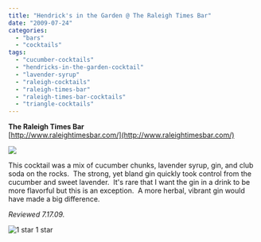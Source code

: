 ```yaml
---
title: "Hendrick's in the Garden @ The Raleigh Times Bar"
date: "2009-07-24"
categories:
  - "bars"
  - "cocktails"
tags:
  - "cucumber-cocktails"
  - "hendricks-in-the-garden-cocktail"
  - "lavender-syrup"
  - "raleigh-cocktails"
  - "raleigh-times-bar"
  - "raleigh-times-bar-cocktails"
  - "triangle-cocktails"
---
```


**The Raleigh Times Bar**\
[http://www.raleightimesbar.com/](http://www.raleightimesbar.com/)

![](http://www.thegourmez.com/gourmez/photos/hendricksgarden.jpg)

This cocktail was a mix of cucumber chunks, lavender syrup, gin, and club soda on the rocks.  The strong, yet bland gin quickly took control from the cucumber and sweet lavender.  It's rare that I want the gin in a drink to be more flavorful but this is an exception.  A more herbal, vibrant gin would have made a big difference.

_Reviewed 7.17.09._




<div class="caption">

![1 star](http://s3.amazonaws.com/thegourmez-wpmedia/2009/04/rating_olive1.gif "rating_olive1") 1 star</div>

